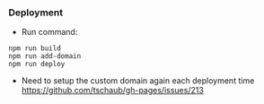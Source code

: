 ### Deployment
- Run command:
```
npm run build
npm run add-domain
npm run deploy
```
- Need to setup the custom domain again each deployment time
https://github.com/tschaub/gh-pages/issues/213
